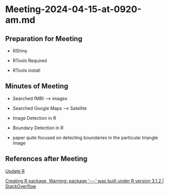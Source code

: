 # Meeting-2024-04-15-at-0920-am.md

## Preparation for Meeting

- RShiny

- RTools Required

- RTools install

## Minutes of Meeting

- Searched fMRI --> images

- Searched Google Maps --> Satellite

- Image Detection in R

- Boundary Detection in R

- paper quite focused on detecting boundaries in the particular triangle image

## References after Meeting

[Update R](https://stackoverflow.com/questions/27395777/creating-r-package-warning-package-was-built-under-r-version-3-1-2)

[Creating R package, Warning: package ‘---’ was built under R version 3.1.2 | StackOverflow](https://stackoverflow.com/questions/27395777/creating-r-package-warning-package-was-built-under-r-version-3-1-2)
